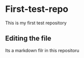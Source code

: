 # First-test-repo
This is my first test repository
## Editing the file

Its a markdown filr in this repositoru
